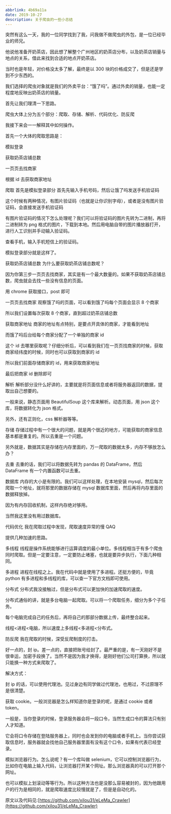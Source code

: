 ```yaml
---
abbrlink: 4b69a11a
date: 2019-10-27
description: 关于爬虫的一些小总结
---
```

突然有这么一天，我的一位同学找到了我，问我做不做爬虫的外包，是一位已经毕业的师兄。

他说他准备开奶茶店，因此想了解整个广州地区的奶茶店分布，以及奶茶店销量与地点的关系，借此来找到合适的地点开奶茶店。

当时也是年轻，对价格没太多了解，最终是以 300 块的价格成交了，但是还是学到不少东西的。

我们选择的爬虫对象就是我们的外卖平台：“饿了吗”。通过外卖的销量，也能一定程度地反映出奶茶店的销量。

首先让我们理清一下思路。

爬虫大体上分为五个部分：爬取、存储、解析、代码优化、防反爬

我接下来会一一解释其中如何操作。

首先一个大体的爬取思路是：

模拟登录

获取奶茶店铺总数

一页页去找商家

根据 id 去获取商家地址

爬取
首先是模拟登录部分
首先先输入手机号码，然后让饿了吗发送手机验证码

这个时候有两种情况，有图片验证码（也就是让你识别字母），或者是没有图片验证码，会直接发送手机验证码

有图片验证码的情况下怎么处理呢？我们可以将验证码的图片先转为二进制，再将二进制转为 png 格式的图片，下载到本地。然后用电脑自带的图片播放器打开，进行人工识别并手动输入验证码。

查看手机，输入手机短信上的验证码。

模拟登录部分就是这样了。

获取奶茶店铺总数
为什么要获取奶茶店铺总数呢？

因为你第三步一页页去找商家，其实是有一个最大数量的。如果不获取奶茶店铺总数，爬虫就会去找一些没有信息的页面。

用 chrome 获取接口，post 即可

一页页去找商家
观察饿了吗的页面，可以看到饿了吗每个页面会显示 8 个商家

所以我们设置每次获取 8 个商家，直到超过奶茶店铺总数

获取商家地址
商家的地址有点特别，是要点开具体的商家，才能看到地址

而饿了吗后台给每个商家分配了一个单独的商家 id

这个 id 去哪里获取呢？仔细分析后，可以看到我们在一页页找商家的时候，获取商家经纬度的时候，同时也可以获取到商家的 id

所以我们前面存储商家的 id，用来获取商家地址

最后把商家 id 删除即可

解析
解析部分没什么好讲的，主要就是将页面信息或者将服务器返回的数据，提取出自己想要的。

一般来说，静态页面用 BeautifulSoup 这个库来解析。动态页面，用 json 这个库，将数据转化为 json 格式。

另外，还有正则化，css 解析器等等。

存储
存储过程中有一个很大的问题，就是两个很近的地方，可能获取的商家信息基本都是重复的。所以去重是一个问题。

另外就是，数据其实是存储在内存里面的，万一爬取的数据太多，内存不够放怎么办？

去重
去重的话，我们可以将数据先转为 pandas 的 DataFrame，然后 DataFrame 有一个内置函数可以去重。

数据库
内存的大小是有限的。我们可以这样处理，在本地安装 mysql，然后每次爬取一个地址，就将那里的数据存储在 mysql 数据库里面，然后再将内存里面的数据释放掉。

因为有内存回收机制，这样内存绝对够用。

当然我这里没有用过数据库。

代码优化
我在爬取过程中发现，爬取速度异常的慢 QAQ

提供几种加速的思路。

多线程
线程是操作系统能够进行运算调度的最小单位。多线程相当于有多个爬虫同时爬取。但是一定要注意，一定要防止堵塞，也就是要异步执行，下面几种相同。

多进程
进程在线程之上。我在代码中就是使用了多进程。还挺方便的，毕竟 python 有多进程和多线程的库，可以查一下官方文档即可使用。

分布式
分布式我没接触过，但是分布式可以更加快的加速爬取的速度。

分布式通俗的讲，就是多台电脑一起爬取。可以将一个爬取任务，细分为多个子任务。

每个电脑完成自己的任务后，再将自己的那部分数据上传，最终整合起来。

线程<进程<电脑，所以速度上多线程<多进程<分布式。

防反爬
我在爬取的时候，深受反爬制度的打击。

好一点的，封 ip。差一点的，直接把账号给封了。最严重的是，有一天刚好不是很幸运，加密手段换了。当然不是因为我才换得，是刚好他们公司打算换，所以就只能换一种方式来爬取了。

解决方式：

封 ip 的话，可以使用代理池。见过身边有同学做过代理池，也用过，不过原理不是很清楚。

获取 cookie。一般浏览器是怎么样知道你是登录的呢，是通过 cookie 或者 token。

一般是，当你登录的时候，登录服务器会将一段口令，当然生成口令的算法只有别人才知道。

它会将口令存储在登陆服务器上，同时也会发到你的电脑或者手机上。当你尝试获取信息时，服务器就会找他自己服务器里面有没有这个口令，如果有代表已经登录。

模拟浏览器行为。怎么说呢？有一个库叫做 selenium，它可以控制浏览器行为，比如你在电脑上输入代码，让浏览器打开某个网址。那么浏览器真的可以打开那个网址。

也可以模拟上划滚动等等行为。所以这种方法也是没那么容易被封的，因为他跟用户的行为是相同的，就是爬取速度比较慢就是了，但是是自动化的。

原文以及代码见:[https://github.com/xilou31/eLeMa_Crawler](https://github.com/xilou31/eLeMa_Crawler)
